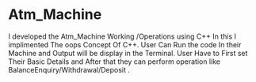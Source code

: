 # Atm_Machine
I developed the Atm_Machine Working /Operations using C++ 
In this I implimented The oops Concept Of C++. User Can Run the code In their Machine and Output will be display in the Terminal. User Have to First set Their Basic Details and After that they can perform operation like BalanceEnquiry/Withdrawal/Deposit . 
